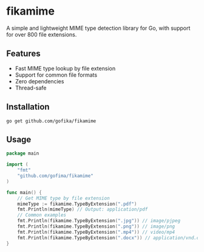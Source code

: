 # fikamime

A simple and lightweight MIME type detection library for Go, with support for over 800 file extensions.

## Features

- Fast MIME type lookup by file extension
- Support for common file formats
- Zero dependencies
- Thread-safe

## Installation

```shell
go get github.com/gofika/fikamime
```

## Usage

```go
package main

import (
    "fmt"
    "github.com/gofima/fikamime"
)

func main() {
    // Get MIME type by file extension
    mimeType := fikamime.TypeByExtension(".pdf")
    fmt.Println(mimeType) // Output: application/pdf
    // Common examples
    fmt.Println(fikamime.TypeByExtension(".jpg")) // image/pjpeg
    fmt.Println(fikamime.TypeByExtension(".png")) // image/png
    fmt.Println(fikamime.TypeByExtension(".mp4")) // video/mp4
    fmt.Println(fikamime.TypeByExtension(".docx")) // application/vnd.openxmlformats-officedocument.wordprocessingml.document
}
```